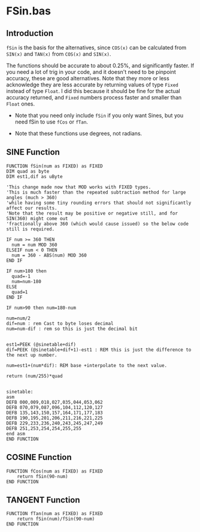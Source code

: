 # FSin.bas

## Introduction

`fSin` is the basis for the alternatives, since `COS(x)` can be calculated
from `SIN(x)` and `TAN(x)` from `COS(x)` and `SIN(x)`.

The functions should be accurate to about 0.25%, and significantly faster.
If you need a lot of trig in your code, and it doesn't need to be pinpoint accuracy, these are good alternatives.
Note that they more or less acknowledge they are less accurate by returning values of type `Fixed` instead of type `Float`.
I did this because it should be fine for the actual accuracy returned,
and `Fixed` numbers process faster and smaller than `Float` ones.

* Note that you need only include `fSin` if you only want Sines, but you need fSin to use `fCos` or `fTan`.

* Note that these functions use degrees, not radians.

## SINE Function

```
FUNCTION fSin(num as FIXED) as FIXED
DIM quad as byte
DIM est1,dif as uByte

'This change made now that MOD works with FIXED types.
'This is much faster than the repeated subtraction method for large angles (much > 360)
'while having some tiny rounding errors that should not significantly affect our results.
'Note that the result may be positive or negative still, and for SIN(360) might come out
'fractionally above 360 (which would cause issued) so the below code still is required.

IF num >= 360 THEN
  num = num MOD 360
ELSEIF num < 0 THEN
  num = 360 - ABS(num) MOD 360
END IF

IF num>180 then
  quad=-1
  num=num-180
ELSE
  quad=1
END IF

IF num>90 then num=180-num

num=num/2
dif=num : rem Cast to byte loses decimal
num=num-dif : rem so this is just the decimal bit


est1=PEEK (@sinetable+dif)
dif=PEEK (@sinetable+dif+1)-est1 : REM this is just the difference to the next up number.

num=est1+(num*dif): REM base +interpolate to the next value.

return (num/255)*quad


sinetable:
asm
DEFB 000,009,018,027,035,044,053,062
DEFB 070,079,087,096,104,112,120,127
DEFB 135,143,150,157,164,171,177,183
DEFB 190,195,201,206,211,216,221,225
DEFB 229,233,236,240,243,245,247,249
DEFB 251,253,254,254,255,255
end asm
END FUNCTION
```

## COSINE Function

```
FUNCTION fCos(num as FIXED) as FIXED
    return fSin(90-num)
END FUNCTION
```

## TANGENT Function

```
FUNCTION fTan(num as FIXED) as FIXED
    return fSin(num)/fSin(90-num)
END FUNCTION
```
